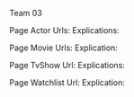 Team 03

Page Actor
    Urls:
    Explications:

Page Movie
    Urls:
    Explication:

Page TvShow
    Url:
    Explications:

Page Watchlist
    Url:
    Explication:
